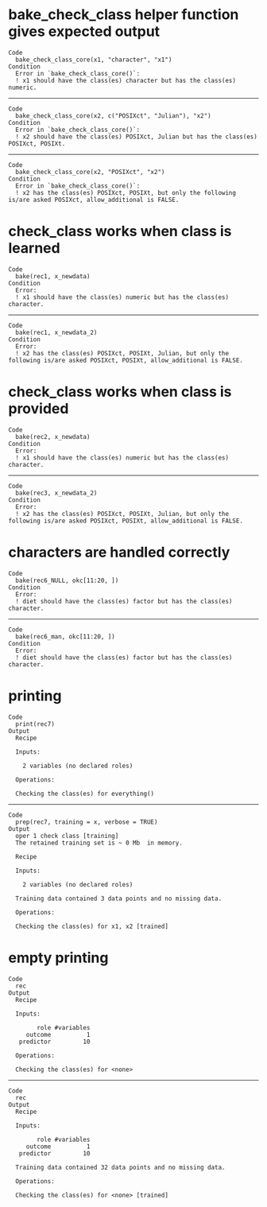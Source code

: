 # bake_check_class helper function gives expected output

    Code
      bake_check_class_core(x1, "character", "x1")
    Condition
      Error in `bake_check_class_core()`:
      ! x1 should have the class(es) character but has the class(es) numeric.

---

    Code
      bake_check_class_core(x2, c("POSIXct", "Julian"), "x2")
    Condition
      Error in `bake_check_class_core()`:
      ! x2 should have the class(es) POSIXct, Julian but has the class(es) POSIXct, POSIXt.

---

    Code
      bake_check_class_core(x2, "POSIXct", "x2")
    Condition
      Error in `bake_check_class_core()`:
      ! x2 has the class(es) POSIXct, POSIXt, but only the following is/are asked POSIXct, allow_additional is FALSE.

# check_class works when class is learned

    Code
      bake(rec1, x_newdata)
    Condition
      Error:
      ! x1 should have the class(es) numeric but has the class(es) character.

---

    Code
      bake(rec1, x_newdata_2)
    Condition
      Error:
      ! x2 has the class(es) POSIXct, POSIXt, Julian, but only the following is/are asked POSIXct, POSIXt, allow_additional is FALSE.

# check_class works when class is provided

    Code
      bake(rec2, x_newdata)
    Condition
      Error:
      ! x1 should have the class(es) numeric but has the class(es) character.

---

    Code
      bake(rec3, x_newdata_2)
    Condition
      Error:
      ! x2 has the class(es) POSIXct, POSIXt, Julian, but only the following is/are asked POSIXct, POSIXt, allow_additional is FALSE.

# characters are handled correctly

    Code
      bake(rec6_NULL, okc[11:20, ])
    Condition
      Error:
      ! diet should have the class(es) factor but has the class(es) character.

---

    Code
      bake(rec6_man, okc[11:20, ])
    Condition
      Error:
      ! diet should have the class(es) factor but has the class(es) character.

# printing

    Code
      print(rec7)
    Output
      Recipe
      
      Inputs:
      
        2 variables (no declared roles)
      
      Operations:
      
      Checking the class(es) for everything()

---

    Code
      prep(rec7, training = x, verbose = TRUE)
    Output
      oper 1 check class [training] 
      The retained training set is ~ 0 Mb  in memory.
      
      Recipe
      
      Inputs:
      
        2 variables (no declared roles)
      
      Training data contained 3 data points and no missing data.
      
      Operations:
      
      Checking the class(es) for x1, x2 [trained]

# empty printing

    Code
      rec
    Output
      Recipe
      
      Inputs:
      
            role #variables
         outcome          1
       predictor         10
      
      Operations:
      
      Checking the class(es) for <none>

---

    Code
      rec
    Output
      Recipe
      
      Inputs:
      
            role #variables
         outcome          1
       predictor         10
      
      Training data contained 32 data points and no missing data.
      
      Operations:
      
      Checking the class(es) for <none> [trained]


